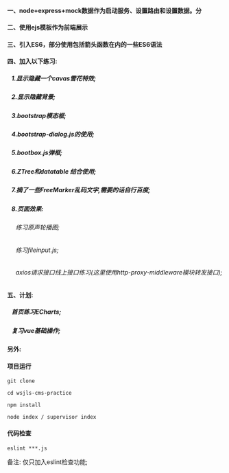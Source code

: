 #### 一、node+express+mock数据作为启动服务、设置路由和设置数据。分

#### 二、使用ejs模板作为前端展示

#### 三、引入ES6，部分使用包括箭头函数在内的一些ES6语法

#### 四、加入以下练习:

#####   &nbsp;&nbsp;&nbsp;1.显示隐藏一个cavas雪花特效;
#####   &nbsp;&nbsp;&nbsp;2.显示隐藏背景;
#####   &nbsp;&nbsp;&nbsp;3.bootstrap模态框;
#####   &nbsp;&nbsp;&nbsp;4.bootstrap-dialog.js的使用;
#####   &nbsp;&nbsp;&nbsp;5.bootbox.js弹框;
#####   &nbsp;&nbsp;&nbsp;6.ZTree和datatable 结合使用;
#####   &nbsp;&nbsp;&nbsp;7.摘了一些FreeMarker乱码文字,需要的话自行百度;
#####   &nbsp;&nbsp;&nbsp;8.页面效果: 
######  &nbsp;&nbsp;&nbsp;&nbsp;&nbsp;练习原声轮播图;
######  &nbsp;&nbsp;&nbsp;&nbsp;&nbsp;练习fileinput.js;
######  &nbsp;&nbsp;&nbsp;&nbsp;&nbsp;axios请求接口线上接口练习(这里使用http-proxy-middleware模块转发接口);

#### 五、计划:
#####   &nbsp;&nbsp;&nbsp;首页练习ECharts;
#####   &nbsp;&nbsp;&nbsp;复习vue基础操作;

#### 另外:
#### 项目运行

```
git clone  

cd wsjls-cms-practice

npm install 

node index / supervisor index

```

#### 代码检查

```
eslint ***.js

```
备注: 仅只加入eslint检查功能;